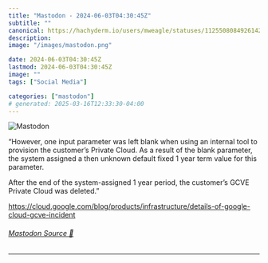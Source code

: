 ```yaml
---
title: "Mastodon - 2024-06-03T04:30:45Z"
subtitle: ""
canonical: https://hachyderm.io/users/mweagle/statuses/112550808492614242
description:
image: "/images/mastodon.png"

date: 2024-06-03T04:30:45Z
lastmod: 2024-06-03T04:30:45Z
image: ""
tags: ["Social Media"]

categories: ["mastodon"]
# generated: 2025-03-16T12:33:30-04:00
---
```

![Mastodon](/images/mastodon.png)

<p>“However, one input parameter was left blank when using an internal tool to provision the customer’s Private Cloud. As a result of the blank parameter, the system assigned a then unknown default fixed 1 year term value for this parameter.</p><p>After the end of the system-assigned 1 year period, the customer’s GCVE Private Cloud was deleted.”</p><p><a href="https://cloud.google.com/blog/products/infrastructure/details-of-google-cloud-gcve-incident" target="_blank" rel="nofollow noopener noreferrer" translate="no"><span class="invisible">https://</span><span class="ellipsis">cloud.google.com/blog/products</span><span class="invisible">/infrastructure/details-of-google-cloud-gcve-incident</span></a></p>


###### [Mastodon Source 🐘](https://hachyderm.io/@mweagle/112550808492614242)

___
